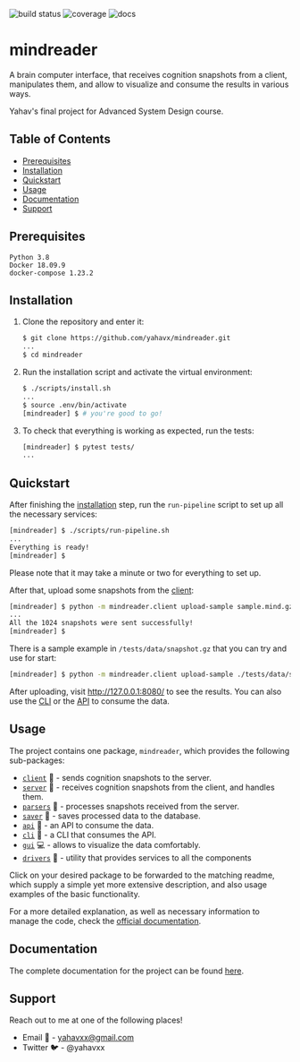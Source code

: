 ![build status](https://travis-ci.org/yahavx/mindreader.svg?branch=master)
![coverage](https://codecov.io/gh/yahavx/mindreader/branch/master/graph/badge.svg)
![docs](https://readthedocs.org/projects/mindreader/badge/?version=latest)

# mindreader

A brain computer interface, that receives cognition snapshots from a client, manipulates them, and allow to
visualize and consume the results in various ways.

Yahav's final project for Advanced System Design course.

## Table of Contents

* [Prerequisites](#prerequisites)
* [Installation](#installation)
* [Quickstart](#quickstart)
* [Usage](#usage)
* [Documentation](#documentation)
* [Support](#support)

## Prerequisites

```
Python 3.8
Docker 18.09.9
docker-compose 1.23.2
```

## Installation

1. Clone the repository and enter it:

    ```sh
    $ git clone https://github.com/yahavx/mindreader.git
    ...
    $ cd mindreader
    ```

2. Run the installation script and activate the virtual environment:

    ```sh
    $ ./scripts/install.sh
    ...
    $ source .env/bin/activate
    [mindreader] $ # you're good to go!
    ```

3. To check that everything is working as expected, run the tests:

    ```sh
    [mindreader] $ pytest tests/
    ...
    ```

## Quickstart
After finishing the [installation](#installation) step, run the `run-pipeline` script to set up all the
necessary services:

```sh
[mindreader] $ ./scripts/run-pipeline.sh
...
Everything is ready!
[mindreader] $
```

Please note that it may take a minute or two for everything to set up.

After that, upload some snapshots from the [client](/mindreader/client/README.md):
```sh
[mindreader] $ python -m mindreader.client upload-sample sample.mind.gz
...
All the 1024 snapshots were sent successfully!
[mindreader] $ 
```

There is a sample example in `/tests/data/snapshot.gz` that you can try and use for start:
```sh
[mindreader] $ python -m mindreader.client upload-sample ./tests/data/snapshot.gz
```

After uploading, visit http://127.0.0.1:8080/ to see the results. You can also use the [CLI](/mindreader/cli/README.md) 
or the [API](/mindreader/api/README.md) to consume the data.

## Usage

The project contains one package, `mindreader`, which provides the following sub-packages:
* [`client`](/mindreader/client/README.md) :mega: - sends cognition snapshots to the server.
* [`server`](/mindreader/server/README.md) :calling: - receives cognition snapshots from the client, and handles them.
* [`parsers`](/mindreader/parsers/README.md) :hammer: - processes snapshots received from the server.
* [`saver`](/mindreader/saver/README.md) :key: - saves processed data to the database.
* [`api`](/mindreader/api/README.md) :book: - an API to consume the data.
* [`cli`](/mindreader/cli/README.md) :memo: - a CLI that consumes the API.
* [`gui`](/mindreader/gui/README.md) :computer: - allows to visualize the data comfortably.
* [`drivers`](/mindreader/drivers/README.md) :floppy_disk: - utility that provides services to all the components

Click on your desired package to be forwarded to the matching readme, which supply a simple yet more extensive 
description, and also usage examples of the basic functionality.

For a more detailed explanation, as well as necessary information to manage the code, check the
[official documentation](https://mindreader.readthedocs.io/en/latest/).

## Documentation

The complete documentation for the project can be found [here](https://mindreader.readthedocs.io/en/latest/).

## Support

Reach out to me at one of the following places!
* Email :email: - yahavxx@gmail.com
* Twitter :bird: - @yahavxx
